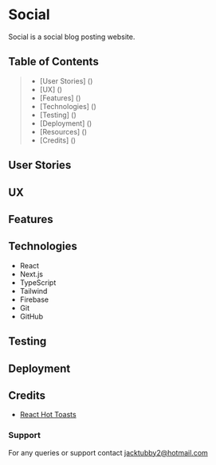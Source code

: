 # Social
Social is a social blog posting website.

## Table of Contents
> - [User Stories] ()
> - [UX] ()
> - [Features] ()
> - [Technologies] ()
> - [Testing] ()
> - [Deployment] ()
> - [Resources] ()
> - [Credits] ()

## User Stories

## UX

## Features

## Technologies
* React
* Next.js
* TypeScript
* Tailwind
* Firebase
* Git
* GitHub

## Testing

## Deployment

## Credits
* [React Hot Toasts](https://react-hot-toast.com/)

### Support
For any queries or support contact jacktubby2@hotmail.com